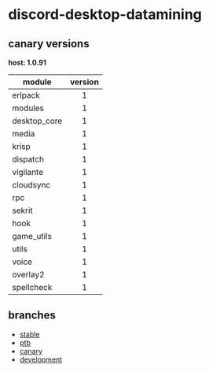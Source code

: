 # discord-desktop-datamining

## canary versions

**host: 1.0.91**

| module | version |
| ------ | :-----: |
| erlpack | 1 |
| modules | 1 |
| desktop_core | 1 |
| media | 1 |
| krisp | 1 |
| dispatch | 1 |
| vigilante | 1 |
| cloudsync | 1 |
| rpc | 1 |
| sekrit | 1 |
| hook | 1 |
| game_utils | 1 |
| utils | 1 |
| voice | 1 |
| overlay2 | 1 |
| spellcheck | 1 |

## branches

- [stable](https://github.com/OpenAsar/discord-desktop-datamining/tree/stable)
- [ptb](https://github.com/OpenAsar/discord-desktop-datamining/tree/ptb)
- [canary](https://github.com/OpenAsar/discord-desktop-datamining/tree/canary)
- [development](https://github.com/OpenAsar/discord-desktop-datamining/tree/development)